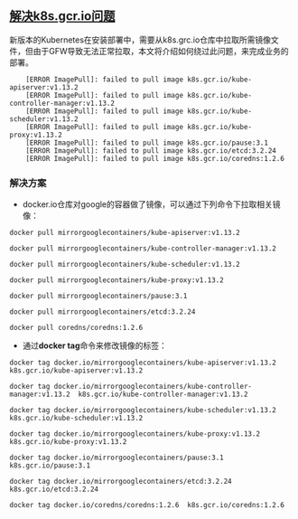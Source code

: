 ## [解决k8s.gcr.io问题](https://blog.csdn.net/jinguangliu/article/details/82792617 )

新版本的Kubernetes在安装部署中，需要从k8s.grc.io仓库中拉取所需镜像文件，但由于GFW导致无法正常拉取，本文将介绍如何绕过此问题，来完成业务的部署。



```
    [ERROR ImagePull]: failed to pull image k8s.gcr.io/kube-apiserver:v1.13.2
    [ERROR ImagePull]: failed to pull image k8s.gcr.io/kube-controller-manager:v1.13.2
    [ERROR ImagePull]: failed to pull image k8s.gcr.io/kube-scheduler:v1.13.2
    [ERROR ImagePull]: failed to pull image k8s.gcr.io/kube-proxy:v1.13.2
    [ERROR ImagePull]: failed to pull image k8s.gcr.io/pause:3.1
    [ERROR ImagePull]: failed to pull image k8s.gcr.io/etcd:3.2.24
    [ERROR ImagePull]: failed to pull image k8s.gcr.io/coredns:1.2.6
```

### 解决方案

* docker.io仓库对google的容器做了镜像，可以通过下列命令下拉取相关镜像：

`docker pull mirrorgooglecontainers/kube-apiserver:v1.13.2`

`docker pull mirrorgooglecontainers/kube-controller-manager:v1.13.2`

`docker pull mirrorgooglecontainers/kube-scheduler:v1.13.2`

`docker pull mirrorgooglecontainers/kube-proxy:v1.13.2`

`docker pull mirrorgooglecontainers/pause:3.1`

`docker pull mirrorgooglecontainers/etcd:3.2.24`

`docker pull coredns/coredns:1.2.6`

* 通过**docker tag**命令来修改镜像的标签：

`docker tag docker.io/mirrorgooglecontainers/kube-apiserver:v1.13.2  k8s.gcr.io/kube-apiserver:v1.13.2`

`docker tag docker.io/mirrorgooglecontainers/kube-controller-manager:v1.13.2  k8s.gcr.io/kube-controller-manager:v1.13.2`

`docker tag docker.io/mirrorgooglecontainers/kube-scheduler:v1.13.2  k8s.gcr.io/kube-scheduler:v1.13.2`

`docker tag docker.io/mirrorgooglecontainers/kube-proxy:v1.13.2  k8s.gcr.io/kube-proxy:v1.13.2`

`docker tag docker.io/mirrorgooglecontainers/pause:3.1  k8s.gcr.io/pause:3.1`

`docker tag docker.io/mirrorgooglecontainers/etcd:3.2.24  k8s.gcr.io/etcd:3.2.24`

`docker tag docker.io/coredns/coredns:1.2.6  k8s.gcr.io/coredns:1.2.6`

